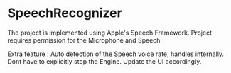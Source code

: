 # SpeechRecognizer

The project is implemented using Apple's Speech Framework.
Project requires permission for the Microphone and Speech.

Extra feature :
Auto detection of the Speech voice rate, handles internally.
Dont have to explicitly stop the Engine.
Update the UI accordingly.



